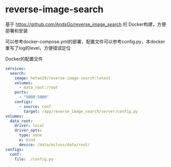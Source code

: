 # reverse-image-search

基于 https://github.com/AndsGo/reverse_image_search 的 Docker构建，方便部署和安装

可以参考docker-compose.yml的部署，配置文件可以参考config.py，本docker重写了log的level，方便错误定位

Docker的配置文件
```yml
services:
  search:
    image: hetao29/reverse-image-search:latest
    volumes:
      - data_root:/root
    ports:
      - "5000:5000"
    configs:
      - source: conf
        target: /app/reverse_image_search/server/config.py
volumes:
  data_root:
    driver: local
    driver_opts:
      type: none
      o: bind
      device: /data/milvus/data/root/
configs:
  conf:
    file: ./config.py
```
